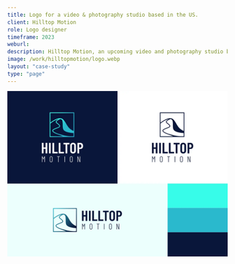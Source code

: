 ```yaml
---
title: Logo for a video & photography studio based in the US.
client: Hilltop Motion
role: Logo designer
timeframe: 2023
weburl:
description: Hilltop Motion, an upcoming video and photography studio based in the US, needed a logo to represent the work they do. I created a logo and cohesive color palette that work well for video, print, and digital graphic use-cases.
image: /work/hilltopmotion/logo.webp
layout: "case-study"
type: "page"
---
```


![Hilltop Motion logo](/work/hilltopmotion/logo-board.webp "Hilltop Motion logo")